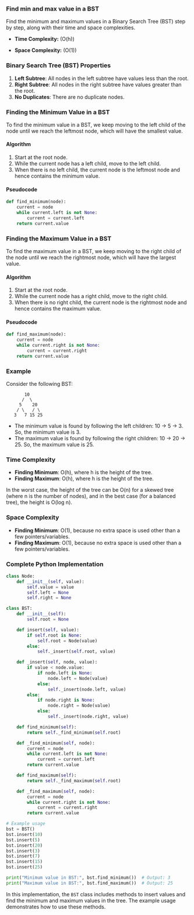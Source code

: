 ### Find min and max value in a BST

Find the minimum and maximum values in a Binary Search Tree (BST) step by step, along with their time and space complexities.

- **Time Complexity:** \(O(h)\)

- **Space Complexity:** \(O(1)\)

### Binary Search Tree (BST) Properties
1. **Left Subtree**: All nodes in the left subtree have values less than the root.
2. **Right Subtree**: All nodes in the right subtree have values greater than the root.
3. **No Duplicates**: There are no duplicate nodes.

### Finding the Minimum Value in a BST

To find the minimum value in a BST, we keep moving to the left child of the node until we reach the leftmost node, which will have the smallest value.

#### Algorithm
1. Start at the root node.
2. While the current node has a left child, move to the left child.
3. When there is no left child, the current node is the leftmost node and hence contains the minimum value.

#### Pseudocode
```python
def find_minimum(node):
    current = node
    while current.left is not None:
        current = current.left
    return current.value
```

### Finding the Maximum Value in a BST

To find the maximum value in a BST, we keep moving to the right child of the node until we reach the rightmost node, which will have the largest value.

#### Algorithm
1. Start at the root node.
2. While the current node has a right child, move to the right child.
3. When there is no right child, the current node is the rightmost node and hence contains the maximum value.

#### Pseudocode
```python
def find_maximum(node):
    current = node
    while current.right is not None:
        current = current.right
    return current.value
```

### Example

Consider the following BST:

```
       10
      /  \
     5    20
    / \   / \
   3   7 15 25
```

- The minimum value is found by following the left children: 10 -> 5 -> 3. So, the minimum value is 3.
- The maximum value is found by following the right children: 10 -> 20 -> 25. So, the maximum value is 25.

### Time Complexity

- **Finding Minimum**: O(h), where h is the height of the tree.
- **Finding Maximum**: O(h), where h is the height of the tree.

In the worst case, the height of the tree can be O(n) for a skewed tree (where n is the number of nodes), and in the best case (for a balanced tree), the height is O(log n).

### Space Complexity

- **Finding Minimum**: O(1), because no extra space is used other than a few pointers/variables.
- **Finding Maximum**: O(1), because no extra space is used other than a few pointers/variables.

### Complete Python Implementation
```python
class Node:
    def __init__(self, value):
        self.value = value
        self.left = None
        self.right = None

class BST:
    def __init__(self):
        self.root = None

    def insert(self, value):
        if self.root is None:
            self.root = Node(value)
        else:
            self._insert(self.root, value)

    def _insert(self, node, value):
        if value < node.value:
            if node.left is None:
                node.left = Node(value)
            else:
                self._insert(node.left, value)
        else:
            if node.right is None:
                node.right = Node(value)
            else:
                self._insert(node.right, value)

    def find_minimum(self):
        return self._find_minimum(self.root)

    def _find_minimum(self, node):
        current = node
        while current.left is not None:
            current = current.left
        return current.value

    def find_maximum(self):
        return self._find_maximum(self.root)

    def _find_maximum(self, node):
        current = node
        while current.right is not None:
            current = current.right
        return current.value

# Example usage
bst = BST()
bst.insert(10)
bst.insert(5)
bst.insert(20)
bst.insert(3)
bst.insert(7)
bst.insert(15)
bst.insert(25)

print("Minimum value in BST:", bst.find_minimum())  # Output: 3
print("Maximum value in BST:", bst.find_maximum())  # Output: 25
```

In this implementation, the `BST` class includes methods to insert values and find the minimum and maximum values in the tree. The example usage demonstrates how to use these methods.
